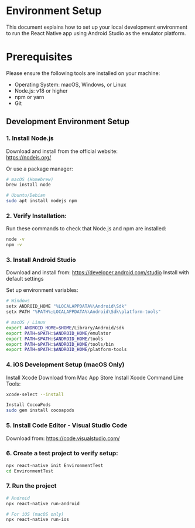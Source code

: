 # Environment Setup

This document explains how to set up your local development environment to run the React Native app using Android Studio as the emulator platform.

# Prerequisites

Please ensure the following tools are installed on your machine:

- Operating System: macOS, Windows, or Linux
- Node.js: v18 or higher
- npm or yarn
- Git

## Development Environment Setup

### 1. Install Node.js

Download and install from the official website:  
https://nodejs.org/

Or use a package manager:

```bash
# macOS (Homebrew)
brew install node

# Ubuntu/Debian
sudo apt install nodejs npm
```

### 2. Verify Installation:

Run these commands to check that Node.js and npm are installed:

```bash
node -v
npm -v
```

### 3. Install Android Studio

Download and install from: https://developer.android.com/studio
Install with default settings

Set up environment variables:

```bash
# Windows
setx ANDROID_HOME "%LOCALAPPDATA%\Android\Sdk"
setx PATH "%PATH%;LOCALAPPDATA%\Android\Sdk\platform-tools"

# macOS / Linux
export ANDROID_HOME=$HOME/Library/Android/sdk
export PATH=$PATH:$ANDROID_HOME/emulator
export PATH=$PATH:$ANDROID_HOME/tools
export PATH=$PATH:$ANDROID_HOME/tools/bin
export PATH=$PATH:$ANDROID_HOME/platform-tools
```

### 4. iOS Development Setup (macOS Only)

Install Xcode
Download from Mac App Store
Install Xcode Command Line Tools:

```bash
xcode-select --install

Install CocoaPods
sudo gem install cocoapods
```

### 5. Install Code Editor - Visual Studio Code

Download from: https://code.visualstudio.com/

### 6. Create a test project to verify setup:

```bash
npx react-native init EnvironmentTest
cd EnvironmentTest
```

### 7. Run the project

```bash
# Android
npx react-native run-android

# For iOS (macOS only)
npx react-native run-ios
```
